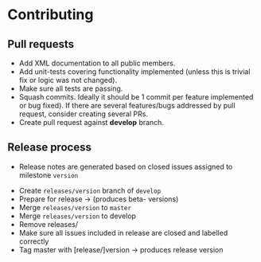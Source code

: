 Contributing
============

## Pull requests

- Add XML documentation to all public members.
- Add unit-tests covering functionality implemented (unless this is trivial fix or logic was not changed).
- Make sure all tests are passing.
- Squash commits. Ideally it should be 1 commit per feature implemented or bug fixed). If there are several features/bugs 
addressed by pull request, consider creating several PRs.
- Create pull request against **develop** branch.


## Release process

* Release notes are generated based on closed issues assigned to milestone `version`

- Create `releases/version` branch of `develop`
- Prepare for release -> (produces beta- versions)
- Merge `releases/version` to `master`
- Merge `releases/version` to develop
- Remove releases/
- Make sure all issues included in release are closed and labelled correctly
- Tag master with [release/]version -> produces release version
